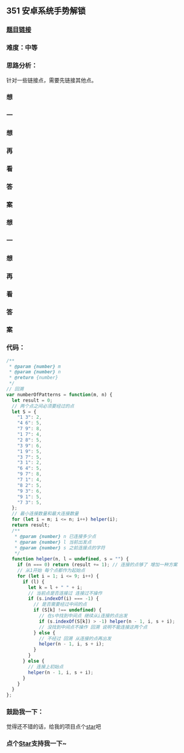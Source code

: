 ## 351 安卓系统手势解锁

### [题目链接](https://leetcode-cn.com/problems/android-unlock-patterns/)

### 难度：中等

### 思路分析：

针对一些链接点，需要先链接其他点。

### 想

### 一

### 想

### 再

### 看

### 答

### 案

### 想

### 一

### 想

### 再

### 看

### 答

### 案

### 代码：

```js
/**
 * @param {number} m
 * @param {number} n
 * @return {number}
 */
// 回溯
var numberOfPatterns = function(m, n) {
  let result = 0;
  // 两个点之间必须要经过的点
  let S = {
    "1 3": 2,
    "4 6": 5,
    "7 9": 8,
    "1 7": 4,
    "2 8": 5,
    "3 9": 6,
    "1 9": 5,
    "3 7": 5,
    "3 1": 2,
    "6 4": 5,
    "9 7": 8,
    "7 1": 4,
    "8 2": 5,
    "9 3": 6,
    "9 1": 5,
    "7 3": 5,
  };
  // 最小连接数量和最大连接数量
  for (let i = m; i <= n; i++) helper(i);
  return result;
  /**
   * @param {number} n 已连接多少点
   * @param {number} l 当前出发点
   * @param {number} s 之前连接点的字符
   */
  function helper(n, l = undefined, s = "") {
    if (n === 0) return (result += 1); // 连接的点够了 增加一种方案
    // 从1开始 每个点都作为起始点
    for (let i = 1; i <= 9; i++) {
      if (l) {
        let k = l + " " + i;
        // 当前点是否连接过 连接过不操作
        if (s.indexOf(i) === -1) {
          // 是否需要经过中间的点
          if (S[k] !== undefined) {
            // 在s中找到中间点 继续从i连接的点出发
            if (s.indexOf(S[k]) > -1) helper(n - 1, i, s + i);
            // 没找到中间点不操作 回溯 说明不能连接这两个点
          } else {
            // 不经过 回溯 从连接的点再出发
            helper(n - 1, i, s + i);
          }
        }
      } else {
        // 连接上初始点
        helper(n - 1, i, s + i);
      }
    }
  }
};
```

### 鼓励我一下：

觉得还不错的话，给我的项目点个[star](https://github.com/OBKoro1/Brush_algorithm)吧
<!-- 特殊字符串：用于修改/删除markdown的结尾提示语-OBKoro1 -->
### 点个[Star](https://github.com/OBKoro1/Brush_algorithm)支持我一下~

